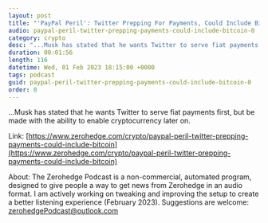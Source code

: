 ```yaml
---
layout: post
title: "'PayPal Peril': Twitter Prepping For Payments, Could Include Bitcoin"
audio: paypal-peril-twitter-prepping-payments-could-include-bitcoin-0
category: crypto
desc: "...Musk has stated that he wants Twitter to serve fiat payments first, but be made with the ability to enable cryptocurrency later on."
duration: 00:01:56
length: 116
datetime: Wed, 01 Feb 2023 18:15:00 +0000
tags: podcast
guid: paypal-peril-twitter-prepping-payments-could-include-bitcoin-0
order: 0
---
```

...Musk has stated that he wants Twitter to serve fiat payments first, but be made with the ability to enable cryptocurrency later on.

Link: [https://www.zerohedge.com/crypto/paypal-peril-twitter-prepping-payments-could-include-bitcoin](https://www.zerohedge.com/crypto/paypal-peril-twitter-prepping-payments-could-include-bitcoin)

About: The Zerohedge Podcast is a non-commercial, automated program, designed to give people a way to get news from Zerohedge in an audio format.  I am actively working on tweaking and improving the setup to create a better listening experience (February 2023).  Suggestions are welcome: [zerohedgePodcast@outlook.com](mailto:zerohedgePodcast@outlook.com)